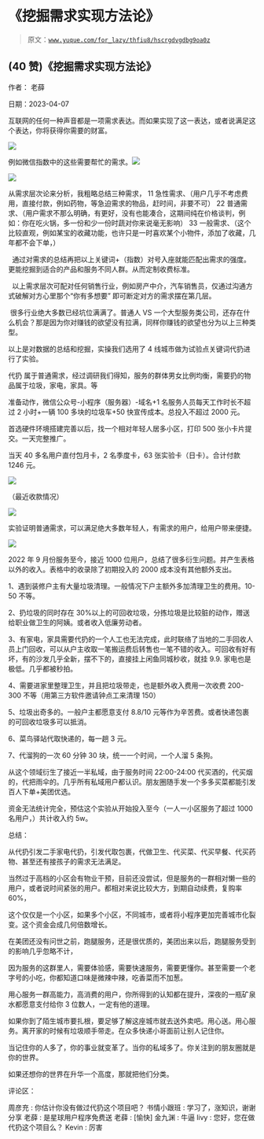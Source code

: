 # 《挖掘需求实现方法论》

> 原文：[`www.yuque.com/for_lazy/thfiu8/hscrgdvgdbg9oa0z`](https://www.yuque.com/for_lazy/thfiu8/hscrgdvgdbg9oa0z)



## (40 赞)《挖掘需求实现方法论》 

作者： 老薛 

日期：2023-04-07 

互联网的任何一种声音都是一项需求表达。而如果实现了这一表达，或者说满足这个表达，你将获得你需要的财富。 

![](img/04160e7a45c83198eeea50ed22e401a9.png) 

例如微信指数中的这些需要帮忙的需求。![](img/0ce2267526bc6c65a4b8bbae1dd3fffa.png) 

![](img/3e79d49e3c5d03380a2112a38b73a467.png) 

从需求层次论来分析，我粗略总结三种需求， <ne-oli index-type="0"><ne-oli-i>1</ne-oli-i><ne-oli-c class="ne-oli-content" id="u3b8875b4" data-lake-id="u3b8875b4">1 急性需求、（用户几乎不考虑费用，直接付款，例如药物，等急迫需求的物品，赶时间，非要不可）</ne-oli-c></ne-oli> <ne-oli index-type="0"><ne-oli-i>2</ne-oli-i><ne-oli-c class="ne-oli-content" id="u52ae6ef4" data-lake-id="u52ae6ef4">2 普通需求、（用户需求不那么明确，有更好，没有也能凑合，这期间纯在价格谈判，例如：你在吃火锅，多一份和少一份时蔬对你来说毫无影响）</ne-oli-c></ne-oli> <ne-oli index-type="0"><ne-oli-i>3</ne-oli-i><ne-oli-c class="ne-oli-content" id="u5008d980" data-lake-id="u5008d980">3 一般需求、（这个比较直观，例如某宝的收藏功能，也许只是一时喜欢某个小物件，添加了收藏，几年都不会下单，）                 </ne-oli-c></ne-oli> 

  通过对需求的总结再把以上关键词+（指数）对号入座就能匹配出需求的强度。更能挖掘到适合的产品和服务不同人群。从而定制收费标准。 

  以上需求层次可配对任何销售行业，例如房产中介，汽车销售员，仅通过沟通方式破解对方心里那个“你有多想要” 即可断定对方的需求摆在第几层。 

 很多行业绝大多数已经坑位满满了。普通人 VS 一个大型服务类公司，还存在什么机会？那是因为你对赚钱的欲望没有拉满，同样你赚钱的欲望也分为以上三种类型。 

以上是对数据的总结和挖掘，实操我们选用了 4 线城市做为试验点关键词代扔进行了实验。 

代扔 属于普通需求，经过调研我们得知，服务的群体男女比例均衡，需要扔的物品属于垃圾，家电，家具。等 

准备动作，微信公众号-小程序（服务器）-域名+1 名服务人员每天工作时长不超过 2 小时+一辆 100 多块的垃圾车+50 快宣传成本。总投入不超过 2000 元。 

首选硬件环境搭建完善以后，找一个相对年轻人居多小区，打印 500 张小卡片提交。一天完整推广。 

当天 40 多名用户直付包月卡，2 名季度卡，63 张实验卡（日卡）。合计付款 1246 元。 

![](img/f8806ad4110680131c48384423548408.png) 

（最近收款情况） 

![](img/ebb1b8bdf5b91045bca5da5c49939f2c.png) 

实验证明普通需求，可以满足绝大多数年轻人，有需求的用户，给用户带来便捷。 

![](img/b36dfbf889c2c9e8b00aae4f47b83ce0.png) 

2022 年 9 月份服务至今，接近 1000 位用户，总结了很多衍生问题。并产生表格以外的收入。表格中的收录除了初期投入的 2000 成本没有其他额外支出。 

1、遇到装修户主有大量垃圾清理。一般情况下户主额外多加清理卫生的费用。10-50 不等。 

2、扔垃圾的同时存在 30%以上的可回收垃圾，分拣垃圾是比较脏的动作，赠送给职业做卫生的阿姨。或者收入低廉劳动者。 

3、有家电，家具需要代扔的一个人工也无法完成，此时联络了当地的二手回收人员上门回收，可以从户主收取一笔搬运费后转售也一笔不错的收入。可回收有好有坏，有的沙发几乎全新，摆不下的，直接挂上闲鱼同城秒收，就挂 9.9\. 家电也是极低。几乎都被秒拍。 

4、需要进家里整理卫生，并且把垃圾带走，也是额外收入费用一次收费 200-300 不等（用第三方软件邀请钟点工来清理 150） 

5、垃圾出奇多的。一般户主都愿意支付 8.8/10 元等作为辛苦费。或者快递包裹的可回收垃圾多可以抵消。 

6、菜鸟驿站代取快递的，每一趟 3 元。 

7、代溜狗的一次 60 分钟 30 块，统一一个时间，一个人溜 5 条狗。 

从这个领域衍生了接近一半私域，由于服务时间 22:00-24:00 代买酒的，代买烟的，代把雨伞的。几乎所有私域用户都认识。朋友圈随手发一个多多买菜都能引发百人下单+美团优选。 

资金无法统计完全，预估这个实验从开始投入至今（一人一小区服务了超过 1000 名用户，）共计收入约 5w。 

总结： 

从代扔引发二手家电代扔，引发代取包裹，代做卫生、代买菜、代买早餐、代买药物、甚至还有接孩子的需求无法满足。 

当然过于高档的小区会有物业干预，目前还没尝试，但是服务的一群相对懒一些的用户，或者说时间紧张的用户。都相对来说比较大方，到期自动续费，复购率 60%， 

这个仅仅是一个小区，如果多个小区，不同城市，或者将小程序更加完善城市化裂变。这个资金会成几何倍数增长。 

在美团还没有问世之前，跑腿服务，还是很优质的，美团出来以后，跑腿服务受到的影响几乎忽略不计， 

因为服务的这群里人，需要体验感，需要快速服务，需要更懂你。甚至需要一个老字号的小吃，你都知道口味是微辣中辣，吃香菜而不加葱。 

用心服务一群高能力，高消费的用户，你所得到的认知都在提升，深夜的一瓶矿泉水都愿意支付给你 3 位数人，一定有他的道理。 

如果你到了陌生城市要扎根，要足够了解这座城市就去送外卖吧。用心送。用心服务。离开家的时候有垃圾顺手带走。在众多快递小哥面前让别人记住你。 

当记住你的人多了，你的事业就变革了。当你的私域多了。你关注到的朋友圈就是你的世界。 

如果还想你的世界在升华一个高度，那就把他们分类。 

评论区： 

周彦充 : 你估计你没有做过代扔这个项目吧？ 书情小跟班 : 学习了，涨知识，谢谢分享 老薛 : 是星球用户程序免费送 老薛 : [愉快] 金九渊 : 牛逼 livy : 您好，您在做代扔这个项目么？ Kevin : 厉害